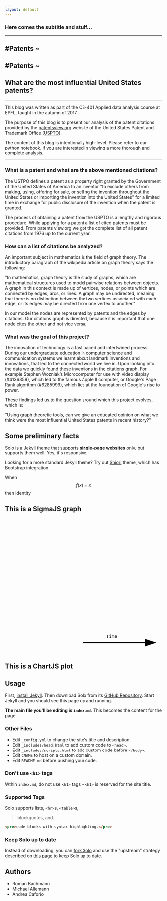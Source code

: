 ```yaml
---
layout: default
---
```


### Here comes the subtitle and stuff...

---

<h2 id="counter1">#Patents ~</h2>
<h2 id="counter2">#Patents ~</h2>

## What are the most influential United States patents?

---

This blog was written as part of the CS-401 Applied data analysis course at EPFL, taught in the autumn of 2017. 

The purpose of this blog is to present our analysis of the patent citations provided by the [patentsview.org](http://www.patentsview.org) website of the United States Patent and Trademark Office ([USPTO](https://www.uspto.gov/)). 

The content of this blog is intentionally high-level. Please refer to our [python notebook](https://nbviewer.jupyter.org/github/qantik/prayingmantissa/blob/master/project/patents.ipynb), if you are interested in viewing a more thorough and complete analysis.

--- 

### What is a patent and what are the above mentioned citations?

The USTPO defines a patent as a property right granted by the Government of the United States of America to an inventor "to exclude others from making, using, offering for sale, or selling the invention throughout the United States or importing the invention into the United States" for a limited time in exchange for public disclosure of the invention when the patent is granted.

The process of obtaining a patent from the USPTO is a lengthy and rigorous procedure. While applying for a patent a list of cited patents must be provided. From patents view.org we got the complete list of all patent citations from 1976 up to the current year.

### How can a list of citations be analyzed?

An important subject in mathematics is the field of graph theory. The introductory paragraph of the wikipedia article on graph theory says the following: 

"In mathematics, graph theory is the study of graphs, which are mathematical structures used to model pairwise relations between objects. A graph in this context is made up of vertices, nodes, or points which are connected by edges, arcs, or lines. A graph may be undirected, meaning that there is no distinction between the two vertices associated with each edge, or its edges may be directed from one vertex to another."

In our model the nodes are represented by patents and the edges by citations. Our citations graph is directed, because it is important that one node cites the other and not vice versa.

### What was the goal of this project?

The innovation of technology is a fast paced and intertwined process. During our undergraduate education in computer science and communication systems we learnt about landmark inventions and innovations, that led to the connected world we live in. Upon looking into the data we quickly found these inventions in the citations graph. For example Stephen Wozniak’s Microcomputer for use with video display (#4136359), which led to the famous Apple II computer, or Google's Page Rank algorithm (#6285999), which lies at the foundation of Google's rise to power. 

These findings led us to the question around which this project evolves, which is:

"Using graph theoretic tools, can we give an educated opinion on what we think were the most influential United States patents in recent history?"

## Some preliminary facts
[Solo](http://chibicode.github.io/solo) is a Jekyll theme that supports **single-page websites** only, but supports them well. Yes, it's responsive.

Looking for a more standard Jekyll theme? Try out [Shiori](http://github.com/ellekasai/shiori) theme, which has Bootstrap integration.

When $$f(x) = x$$ then identity

## This is a SigmaJS graph

<div id="parent" style="width: 1000px; height: 350px;">
  <div id="demo-canvas" style="position: absolute; height: 350px; width: 1000px"></div>
</div>

<svg width="600px" height="100px">
  <defs>
    <marker id="arrow" markerWidth="10" markerHeight="10" refX="0" refY="3" orient="auto" markerUnits="strokeWidth">
      <path d="M0,0 L0,6 L9,3 z" fill="#000" />
    </marker>
  </defs>
  <text x="325" y="35" font-family="Courier" font-size="15">Time</text>
  <line x1="250" y1="50" x2="450" y2="50" stroke="#000" stroke-width="4" marker-end="url(#arrow)" />
</svg>

## This is a ChartJS plot
<canvas id="myChart" width="300" height="300"></canvas>

## Usage

First, [install Jekyll](http://jekyllrb.com/docs/installation/). Then download Solo from its [GitHub Repository](https://github.com/chibicode/solo). Start Jekyll and you should see this page up and running.

**The main file you'll be editing is `index.md`**. This becomes the content for the page.

### Other Files

* Edit `_config.yml` to change the site's title and description.
* Edit `_includes/head.html` to add custom code to `<head>`.
* Edit `_includes/scripts.html` to add custom code before `</body>`.
* Edit `CNAME` to host on a custom domain.
* Edit `README.md` before pushing your code.

### Don't use `<h1>` tags

Wthin `index.md`, do not use `<h1>` tags - `<h1>` is reserved for the site title.

### Supported Tags

Solo supports lists, `<hr>`s, `<table>`s,

> blockquotes, and...

~~~html
<pre>code blocks with syntax highlighting.</pre>
~~~

### Keep Solo up to date

Instead of downloading, you can [fork Solo](https://github.com/chibicode/solo/fork) and use the "upstream" strategy described on [this page](https://help.github.com/articles/fork-a-repo) to keep Solo up to date.

## Authors

* Roman Bachmann
* Michael Allemann
* Andrea Caforio
